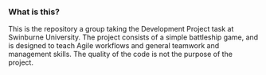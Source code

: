### What is this?

This is the repository a group taking the Development Project task at Swinburne University. The project consists of a simple battleship game, and is designed to teach Agile workflows and general teamwork and management skills. The quality of the code is not the purpose of the project.
